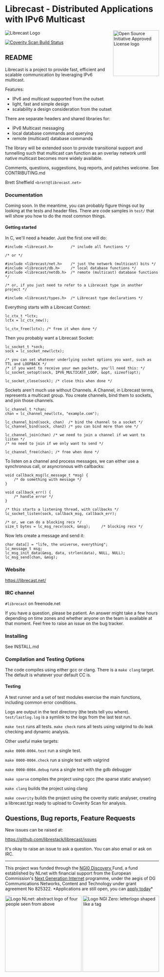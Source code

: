 # Librecast - Distributed Applications with IPv6 Multicast

<a href="https://opensource.org"><img height="150" align="right" src="https://opensource.org/files/OSIApprovedCropped.png" alt="Open Source Initiative Approved License logo"></a>

![Librecast Logo](https://secure.gravatar.com/avatar/52295d18e59ef41aeac21f3745250288?s=200)

<a href="https://scan.coverity.com/projects/librestack-librecast">
  <img alt="Coverity Scan Build Status"
       src="https://scan.coverity.com/projects/21543/badge.svg"/>
</a>

## README

Librecast is a project to provide fast, efficient and scalable
communication by leveraging IPv6 multicast.

Features:
 * IPv6 and multicast supported from the outset
 * light, fast and simple design
 * scalability a design consideration from the outset

There are separate headers and shared libraries for:
 * IPv6 Multicast messaging
 * local database commands and querying
 * remote (multicast) database commands

The library will be extended soon to provide transitional support and tunnelling
such that multicast can function as an overlay network until native multicast
becomes more widely available.

Comments, questions, suggestions, bug reports, and patches welcome.  See CONTRIBUTING.md

Brett Sheffield `<brett@librecast.net>`

### Documentation

Coming soon.  In the meantime, you can probably figure things out by looking at
the tests and header files.  There are code samples in `test/` that will show
you how to do the most common things.

#### Getting started

In C, we'll need a header.  Just the first one will do:
```
#include <librecast.h>        /* include all functions */

/* or */

#include <librecast/net.h>    /* just the network (multicast) bits */
#include <librecast/db.h>     /* local database functions */
#include <librecast/netdb.h>  /* remote (multicast) database functions */

/* or, if you just need to refer to a Librecast type in another project */

#include <librecast/types.h>  /* Librecast type declarations */

```

Everything starts with a Librecast Context:

```
lc_ctx_t *lctx;
lctx = lc_ctx_new();

lc_ctx_free(lctx); /* free it when done */
```

Then you probably want a Librecast Socket:
```
lc_socket_t *sock;
sock = lc_socket_new(lctx);

/* you can set whatever underlying socket options you want, such as TTL and LOOPBACK */
/* if you want to receive your own packets, you'll need this: */
lc_socket_setopt(sock, IPV6_MULTICAST_LOOP, &opt, sizeof(opt);

lc_socket_close(sock); /* close this when done */
```

Sockets aren't much use without Channels.  A Channel, in Librecast terms,
represents a multicast group.  You create channels, bind them to sockets, and
join those channels.

```
lc_channel_t *chan;
chan = lc_channel_new(lctx, "example.com");

lc_channel_bind(sock, chan)  /* bind the channel to a socket */
lc_channel_bind(sock, chan2) /* you can bind more than one */

lc_channel_join(chan) /* we need to join a channel if we want to listen */
/* no need to join if we only want to send */

lc_channel_free(chan); /* free when done */
```

To listen on a channel and process messages, we can either use a synchronous
call, or asyncronous with callbacks:

```
void callback_msg(lc_message_t *msg) {
	/* do something with message */
}

void callback_err() {
	/* handle error */
}

/* this starts a listening thread, with callbacks */
lc_socket_listen(sock, callback_msg, callback_err);

/* or, we can do a blocking recv */
size_t bytes = lc_msg_recv(sock, &msg);     /* blocking recv */

```

Now lets create a message and send it:

```
char data[] = "life, the universe, everything";
lc_message_t msg;
lc_msg_init_data(&msg, data, strlen(data), NULL, NULL);
lc_msg_send(chan, &msg);
```


### Website

https://librecast.net/

### IRC channel

`#librecast` on freenode.net

If you have a question, please be patient. An answer might take a few hours
depending on time zones and whether anyone on the team is available at that
moment.  Feel free to raise an issue on the bug tracker.

### Installing

See INSTALL.md

### Compilation and Testing Options

The code compiles using either gcc or clang.  There is a `make clang` target.
The default is whatever your default CC is.

#### Testing
A test runner and a set of test modules exercise the main functions, including
common error conditions.

Logs are output in the test directory (the tests tell you where).
`test/lastlog.log` is a symlink to the logs from the last test run.

`make test` runs all tests.
`make check` runs all tests using valgrind to do leak checking and dynamic
analysis.

Other useful make targets:

`make 0000-0004.test` run a single test.

`make 0000-0004.check` run a single test with valgrind

`make 0000-0004.debug` runs a single test with the gdb debugger

`make sparse` compiles the project using cgcc (the sparse static analyser)

`make clang` builds the project using clang

`make coverity` builds the project using the coverity static analyser, creating
a librecast.tgz ready to upload to Coverity Scan for analysis.

## Questions, Bug reports, Feature Requests

New issues can be raised at:

https://github.com/librestack/librecast/issues

It's okay to raise an issue to ask a question.  You can also email or ask on
IRC.

<hr />

<p class="bigbreak">
This project was funded through the <a href="https://nlnet.nl/discovery"> NGI0 Discovery </a> Fund, a fund established by NLnet with financial support from the European
Commission's <a href="https://ngi.eu">Next Generation Internet</a> programme, under the aegis of DG Communications Networks, Content and Technology under grant agreement No 825322. *Applications are still open, you can <a href="https://nlnet.nl/propose">apply today</a>*
</p>

<p>
  <a href="https://nlnet.nl/project/LibrecastLive/">
      <img width="250" src="https://nlnet.nl/logo/banner.png" alt="Logo NLnet: abstract logo of four people seen from above" class="logocenter" />
  </a>
  <a href="https://ngi.eu/">
      <img width="250" align="right" src="https://nlnet.nl/image/logos/NGI0_tag.png" alt="Logo NGI Zero: letterlogo shaped like a tag" class="logocenter" />
  </a>
</p>
